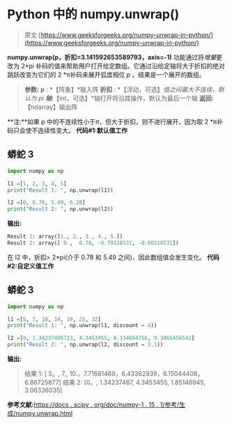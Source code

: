 # Python 中的 numpy.unwrap()

> 原文:[https://www.geeksforgeeks.org/numpy-unwrap-in-python/](https://www.geeksforgeeks.org/numpy-unwrap-in-python/)

**numpy.unwrap(p，折扣=3.141592653589793，axis=-1)** 功能通过将*增量*更改为 2*pi 补码的值来帮助用户打开给定数组。它通过沿给定轴将大于折扣的绝对跳跃改变为它们的 2 *π补码来展开弧度相位 *p* 。结果是一个展开的数组。

> **参数:**
> **p** : *【阵象】*输入阵
> **折扣** : *【浮动，可选】*值之间最大不连续，默认为 pi
> **轴**:*【int，可选】*轴打开将沿其操作，默认为最后一个轴
> **返回:**【ndarray】输出阵

**注:**如果 p 中的不连续性小于*π*，但大于折扣，则不进行展开，因为取 2 *π补码只会使不连续性变大。
**代码#1:默认值工作**

## 蟒蛇 3

```py
import numpy as np

l1 =[1, 2, 3, 4, 5]
print("Result 1: ", np.unwrap(l1))

l2 =[0, 0.78, 5.49, 6.28]
print("Result 2: ", np.unwrap(l2))
```

**输出:**

```py
Result 1: array([1., 2., 3., 4., 5.])
Result 2: array([ 0.,  0.78, -0.79318531, -0.00318531])
```

在 l2 中，折扣> 2*pi(介于 0.78 和 5.49 之间)，因此数组值会发生变化。
**代码#2:自定义值工作**

## 蟒蛇 3

```py
import numpy as np

l1 =[5, 7, 10, 14, 19, 25, 32]
print("Result 1: ", np.unwrap(l1, discount = 4))

l2 =[0, 1.34237486723, 4.3453455, 8.134654756, 9.3465456542]
print("Result 2: ", np.unwrap(l2, discount = 3.1))
```

**输出:**

> 结果 1: [ 5。, 7., 10.，7.71681469，6.43362939，6.15044408，6.86725877]
> 结果 2: [0。, 1.34237487, 4.3453455, 1.85146945, 3.06336035]

**参考文献:**[https://docs . scipy . org/doc/numpy-1 . 15 . 1/参考/生成/numpy.unwrap.html](https://docs.scipy.org/doc/numpy-1.15.1/reference/generated/numpy.unwrap.html)